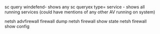sc query windefend-  shows any 
sc queryex type= service -  shows all running services \(could have mentions of any other AV running on system\) 

netsh advfirewall firewall dump
netsh firewall show state
netsh firewall show config

